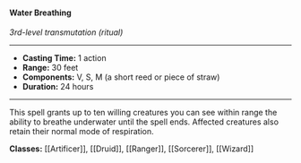 #### Water Breathing
*3rd-level transmutation (ritual)*
___
- **Casting Time:** 1 action
- **Range:** 30 feet
- **Components:** V, S, M (a short reed or piece of straw)
- **Duration:** 24 hours
---
This spell grants up to ten willing creatures you can see within range the ability to breathe underwater until the spell ends. Affected creatures also retain their normal mode of respiration.

**Classes:** [[Artificer]], [[Druid]], [[Ranger]], [[Sorcerer]], [[Wizard]]